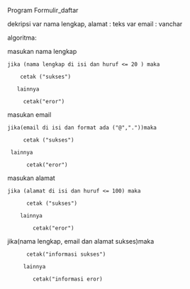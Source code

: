 Program Formulir_daftar

dekripsi
var nama lengkap, alamat : teks
var email : vanchar

algoritma:

masukan nama lengkap

    jika (nama lengkap di isi dan huruf <= 20 ) maka
    
        cetak ("sukses")
        
       lainnya 
       
         cetak("eror")

masukan email

    jika(email di isi dan format ada ("@","."))maka
    
         cetak ("sukses")
         
     lainnya
     
          cetak("eror")                   

masukan alamat 

    jika (alamat di isi dan huruf <= 100) maka
    
          cetak ("sukses")
          
        lainnya
        
            cetak("eror")

   jika(nama lengkap, email dan alamat sukses)maka
   
          cetak("informasi sukses")
          
         lainnya 
         
            cetak("informasi eror)
          
          

